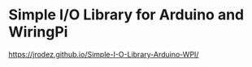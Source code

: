 # Simple I/O Library for Arduino and WiringPi

https://jrodez.github.io/Simple-I-O-Library-Arduino-WPI/
